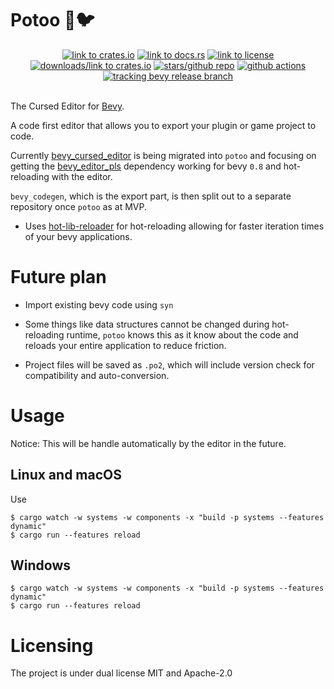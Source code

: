 # Potoo 👻🐦

<div align="center">
<a href="https://crates.io/crates/potoo"><img src="https://img.shields.io/crates/v/potoo" alt="link to crates.io"></a>
<a href="https://docs.rs/potoo"><img src="https://docs.rs/potoo/badge.svg" alt="link to docs.rs"></a>
<a href="https://github.com/BlackPhlox/potoo/blob/main/LICENSE-APACHE"><img src="https://img.shields.io/crates/l/potoo" alt="link to license"></a>
<a href="https://crates.io/crates/potoo"><img src="https://img.shields.io/crates/d/potoo" alt="downloads/link to crates.io"></a>   
<a href="https://github.com/BlackPhlox/potoo"><img src="https://img.shields.io/github/stars/BlackPhlox/potoo" alt="stars/github repo"></a>
<a href="https://github.com/BlackPhlox/potoo/actions/workflows/ci.yml"><img src="https://github.com/BlackPhlox/potoo/actions/workflows/ci.yml/badge.svg" alt="github actions"></a>
<a href="https://github.com/bevyengine/bevy/tree/latest"><img src="https://img.shields.io/badge/Bevy%20Tracking-Release-lightblue" alt="tracking bevy release branch"></a>
</div><br>

The Cursed Editor for [Bevy](https://bevyengine.org).

A code first editor that allows you to export your plugin or game project to code.

Currently [bevy_cursed_editor](https://github.com/BlackPhlox/bevy_cursed_editor) is being migrated into `potoo` and focusing on getting the [bevy_editor_pls](https://github.com/jakobhellermann/bevy_editor_pls) dependency working for bevy `0.8` and hot-reloading with the editor.

 `bevy_codegen`, which is the export part, is then split out to a separate repository once `potoo` as at MVP.

- Uses [hot-lib-reloader](https://github.com/rksm/hot-lib-reloader-rs) for hot-reloading allowing for faster iteration times of your bevy applications.

# Future plan

- Import existing bevy code using `syn`

- Some things like data structures cannot be changed during hot-reloading runtime, `potoo` knows this as it know about the code and reloads your entire application to reduce friction.

- Project files will be saved as `.po2`, which will include version check for compatibility and auto-conversion.

# Usage

Notice: This will be handle automatically by the editor in the future.

## Linux and macOS
Use 
```
$ cargo watch -w systems -w components -x "build -p systems --features dynamic"
$ cargo run --features reload
```

## Windows
```
$ cargo watch -w systems -w components -x "build -p systems --features dynamic"
$ cargo run --features reload
```

# Licensing
The project is under dual license MIT and Apache-2.0

